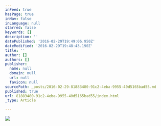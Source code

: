 ```yaml
---
inFeed: true
hasPage: true
inNav: false
inLanguage: null
starred: false
keywords: []
description: ''
datePublished: '2016-02-29T19:49:06.950Z'
dateModified: '2016-02-29T19:48:43.190Z'
title: ''
author: []
authors: []
publisher:
  name: null
  domain: null
  url: null
  favicon: null
sourcePath: _posts/2016-02-29-81883480-91c2-4eba-9955-40d5165bad55.md
published: true
url: 81883480-91c2-4eba-9955-40d5165bad55/index.html
_type: Article

---
```

![](https://the-grid-user-content.s3-us-west-2.amazonaws.com/f9a28b32-ad50-45c3-be4a-c6194a93c7c8.png)